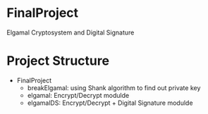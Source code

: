 # FinalProject
Elgamal Cryptosystem and Digital Signature


# Project Structure
  - FinalProject
    + breakElgamal: using Shank algorithm to find out private key
    + elgamal: Encrypt/Decrypt modulde
    + elgamalDS: Encrypt/Decrypt + Digital Signature modulde

    
